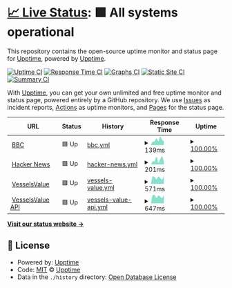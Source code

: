 # [📈 Live Status](https://demo.upptime.js.org): <!--live status--> **🟩 All systems operational**

This repository contains the open-source uptime monitor and status page for [Upptime](https://upptime.js.org), powered by [Upptime](https://github.com/upptime/upptime).

[![Uptime CI](https://github.com/grantbevis/upptime/workflows/Uptime%20CI/badge.svg)](https://github.com/grantbevis/upptime/actions?query=workflow%3A%22Uptime+CI%22)
[![Response Time CI](https://github.com/grantbevis/upptime/workflows/Response%20Time%20CI/badge.svg)](https://github.com/grantbevis/upptime/actions?query=workflow%3A%22Response+Time+CI%22)
[![Graphs CI](https://github.com/grantbevis/upptime/workflows/Graphs%20CI/badge.svg)](https://github.com/grantbevis/upptime/actions?query=workflow%3A%22Graphs+CI%22)
[![Static Site CI](https://github.com/grantbevis/upptime/workflows/Static%20Site%20CI/badge.svg)](https://github.com/grantbevis/upptime/actions?query=workflow%3A%22Static+Site+CI%22)
[![Summary CI](https://github.com/grantbevis/upptime/workflows/Summary%20CI/badge.svg)](https://github.com/grantbevis/upptime/actions?query=workflow%3A%22Summary+CI%22)

With [Upptime](https://upptime.js.org), you can get your own unlimited and free uptime monitor and status page, powered entirely by a GitHub repository. We use [Issues](https://github.com/upptime/upptime/issues) as incident reports, [Actions](https://github.com/grantbevis/upptime/actions) as uptime monitors, and [Pages](https://demo.upptime.js.org) for the status page.

<!--start: status pages-->
<!-- This summary is generated by Upptime (https://github.com/upptime/upptime) -->
<!-- Do not edit this manually, your changes will be overwritten -->
<!-- prettier-ignore -->
| URL | Status | History | Response Time | Uptime |
| --- | ------ | ------- | ------------- | ------ |
| <img alt="" src="https://www.bbc.co.uk/favicon.ico" height="13"> [BBC](https://www.bbc.co.uk) | 🟩 Up | [bbc.yml](https://github.com/grantbevis/upptime/commits/HEAD/history/bbc.yml) | <details><summary><img alt="Response time graph" src="./graphs/bbc/response-time-week.png" height="20"> 139ms</summary><br><a href="https://status.bev.is/history/bbc"><img alt="Response time 213" src="https://img.shields.io/endpoint?url=https%3A%2F%2Fraw.githubusercontent.com%2Fgrantbevis%2Fupptime%2FHEAD%2Fapi%2Fbbc%2Fresponse-time.json"></a><br><a href="https://status.bev.is/history/bbc"><img alt="24-hour response time 99" src="https://img.shields.io/endpoint?url=https%3A%2F%2Fraw.githubusercontent.com%2Fgrantbevis%2Fupptime%2FHEAD%2Fapi%2Fbbc%2Fresponse-time-day.json"></a><br><a href="https://status.bev.is/history/bbc"><img alt="7-day response time 139" src="https://img.shields.io/endpoint?url=https%3A%2F%2Fraw.githubusercontent.com%2Fgrantbevis%2Fupptime%2FHEAD%2Fapi%2Fbbc%2Fresponse-time-week.json"></a><br><a href="https://status.bev.is/history/bbc"><img alt="30-day response time 213" src="https://img.shields.io/endpoint?url=https%3A%2F%2Fraw.githubusercontent.com%2Fgrantbevis%2Fupptime%2FHEAD%2Fapi%2Fbbc%2Fresponse-time-month.json"></a><br><a href="https://status.bev.is/history/bbc"><img alt="1-year response time 213" src="https://img.shields.io/endpoint?url=https%3A%2F%2Fraw.githubusercontent.com%2Fgrantbevis%2Fupptime%2FHEAD%2Fapi%2Fbbc%2Fresponse-time-year.json"></a></details> | <details><summary><a href="https://status.bev.is/history/bbc">100.00%</a></summary><a href="https://status.bev.is/history/bbc"><img alt="All-time uptime 100.00%" src="https://img.shields.io/endpoint?url=https%3A%2F%2Fraw.githubusercontent.com%2Fgrantbevis%2Fupptime%2FHEAD%2Fapi%2Fbbc%2Fuptime.json"></a><br><a href="https://status.bev.is/history/bbc"><img alt="24-hour uptime 100.00%" src="https://img.shields.io/endpoint?url=https%3A%2F%2Fraw.githubusercontent.com%2Fgrantbevis%2Fupptime%2FHEAD%2Fapi%2Fbbc%2Fuptime-day.json"></a><br><a href="https://status.bev.is/history/bbc"><img alt="7-day uptime 100.00%" src="https://img.shields.io/endpoint?url=https%3A%2F%2Fraw.githubusercontent.com%2Fgrantbevis%2Fupptime%2FHEAD%2Fapi%2Fbbc%2Fuptime-week.json"></a><br><a href="https://status.bev.is/history/bbc"><img alt="30-day uptime 100.00%" src="https://img.shields.io/endpoint?url=https%3A%2F%2Fraw.githubusercontent.com%2Fgrantbevis%2Fupptime%2FHEAD%2Fapi%2Fbbc%2Fuptime-month.json"></a><br><a href="https://status.bev.is/history/bbc"><img alt="1-year uptime 100.00%" src="https://img.shields.io/endpoint?url=https%3A%2F%2Fraw.githubusercontent.com%2Fgrantbevis%2Fupptime%2FHEAD%2Fapi%2Fbbc%2Fuptime-year.json"></a></details>
| <img alt="" src="https://news.ycombinator.com/favicon.ico" height="13"> [Hacker News](https://news.ycombinator.com) | 🟩 Up | [hacker-news.yml](https://github.com/grantbevis/upptime/commits/HEAD/history/hacker-news.yml) | <details><summary><img alt="Response time graph" src="./graphs/hacker-news/response-time-week.png" height="20"> 201ms</summary><br><a href="https://status.bev.is/history/hacker-news"><img alt="Response time 218" src="https://img.shields.io/endpoint?url=https%3A%2F%2Fraw.githubusercontent.com%2Fgrantbevis%2Fupptime%2FHEAD%2Fapi%2Fhacker-news%2Fresponse-time.json"></a><br><a href="https://status.bev.is/history/hacker-news"><img alt="24-hour response time 99" src="https://img.shields.io/endpoint?url=https%3A%2F%2Fraw.githubusercontent.com%2Fgrantbevis%2Fupptime%2FHEAD%2Fapi%2Fhacker-news%2Fresponse-time-day.json"></a><br><a href="https://status.bev.is/history/hacker-news"><img alt="7-day response time 201" src="https://img.shields.io/endpoint?url=https%3A%2F%2Fraw.githubusercontent.com%2Fgrantbevis%2Fupptime%2FHEAD%2Fapi%2Fhacker-news%2Fresponse-time-week.json"></a><br><a href="https://status.bev.is/history/hacker-news"><img alt="30-day response time 218" src="https://img.shields.io/endpoint?url=https%3A%2F%2Fraw.githubusercontent.com%2Fgrantbevis%2Fupptime%2FHEAD%2Fapi%2Fhacker-news%2Fresponse-time-month.json"></a><br><a href="https://status.bev.is/history/hacker-news"><img alt="1-year response time 218" src="https://img.shields.io/endpoint?url=https%3A%2F%2Fraw.githubusercontent.com%2Fgrantbevis%2Fupptime%2FHEAD%2Fapi%2Fhacker-news%2Fresponse-time-year.json"></a></details> | <details><summary><a href="https://status.bev.is/history/hacker-news">100.00%</a></summary><a href="https://status.bev.is/history/hacker-news"><img alt="All-time uptime 100.00%" src="https://img.shields.io/endpoint?url=https%3A%2F%2Fraw.githubusercontent.com%2Fgrantbevis%2Fupptime%2FHEAD%2Fapi%2Fhacker-news%2Fuptime.json"></a><br><a href="https://status.bev.is/history/hacker-news"><img alt="24-hour uptime 100.00%" src="https://img.shields.io/endpoint?url=https%3A%2F%2Fraw.githubusercontent.com%2Fgrantbevis%2Fupptime%2FHEAD%2Fapi%2Fhacker-news%2Fuptime-day.json"></a><br><a href="https://status.bev.is/history/hacker-news"><img alt="7-day uptime 100.00%" src="https://img.shields.io/endpoint?url=https%3A%2F%2Fraw.githubusercontent.com%2Fgrantbevis%2Fupptime%2FHEAD%2Fapi%2Fhacker-news%2Fuptime-week.json"></a><br><a href="https://status.bev.is/history/hacker-news"><img alt="30-day uptime 100.00%" src="https://img.shields.io/endpoint?url=https%3A%2F%2Fraw.githubusercontent.com%2Fgrantbevis%2Fupptime%2FHEAD%2Fapi%2Fhacker-news%2Fuptime-month.json"></a><br><a href="https://status.bev.is/history/hacker-news"><img alt="1-year uptime 100.00%" src="https://img.shields.io/endpoint?url=https%3A%2F%2Fraw.githubusercontent.com%2Fgrantbevis%2Fupptime%2FHEAD%2Fapi%2Fhacker-news%2Fuptime-year.json"></a></details>
| <img alt="" src="https://www.vesselsvalue.com/favicon.ico" height="13"> [VesselsValue](https://www.vesselsvalue.com) | 🟩 Up | [vessels-value.yml](https://github.com/grantbevis/upptime/commits/HEAD/history/vessels-value.yml) | <details><summary><img alt="Response time graph" src="./graphs/vessels-value/response-time-week.png" height="20"> 571ms</summary><br><a href="https://status.bev.is/history/vessels-value"><img alt="Response time 553" src="https://img.shields.io/endpoint?url=https%3A%2F%2Fraw.githubusercontent.com%2Fgrantbevis%2Fupptime%2FHEAD%2Fapi%2Fvessels-value%2Fresponse-time.json"></a><br><a href="https://status.bev.is/history/vessels-value"><img alt="24-hour response time 704" src="https://img.shields.io/endpoint?url=https%3A%2F%2Fraw.githubusercontent.com%2Fgrantbevis%2Fupptime%2FHEAD%2Fapi%2Fvessels-value%2Fresponse-time-day.json"></a><br><a href="https://status.bev.is/history/vessels-value"><img alt="7-day response time 571" src="https://img.shields.io/endpoint?url=https%3A%2F%2Fraw.githubusercontent.com%2Fgrantbevis%2Fupptime%2FHEAD%2Fapi%2Fvessels-value%2Fresponse-time-week.json"></a><br><a href="https://status.bev.is/history/vessels-value"><img alt="30-day response time 553" src="https://img.shields.io/endpoint?url=https%3A%2F%2Fraw.githubusercontent.com%2Fgrantbevis%2Fupptime%2FHEAD%2Fapi%2Fvessels-value%2Fresponse-time-month.json"></a><br><a href="https://status.bev.is/history/vessels-value"><img alt="1-year response time 553" src="https://img.shields.io/endpoint?url=https%3A%2F%2Fraw.githubusercontent.com%2Fgrantbevis%2Fupptime%2FHEAD%2Fapi%2Fvessels-value%2Fresponse-time-year.json"></a></details> | <details><summary><a href="https://status.bev.is/history/vessels-value">100.00%</a></summary><a href="https://status.bev.is/history/vessels-value"><img alt="All-time uptime 100.00%" src="https://img.shields.io/endpoint?url=https%3A%2F%2Fraw.githubusercontent.com%2Fgrantbevis%2Fupptime%2FHEAD%2Fapi%2Fvessels-value%2Fuptime.json"></a><br><a href="https://status.bev.is/history/vessels-value"><img alt="24-hour uptime 100.00%" src="https://img.shields.io/endpoint?url=https%3A%2F%2Fraw.githubusercontent.com%2Fgrantbevis%2Fupptime%2FHEAD%2Fapi%2Fvessels-value%2Fuptime-day.json"></a><br><a href="https://status.bev.is/history/vessels-value"><img alt="7-day uptime 100.00%" src="https://img.shields.io/endpoint?url=https%3A%2F%2Fraw.githubusercontent.com%2Fgrantbevis%2Fupptime%2FHEAD%2Fapi%2Fvessels-value%2Fuptime-week.json"></a><br><a href="https://status.bev.is/history/vessels-value"><img alt="30-day uptime 100.00%" src="https://img.shields.io/endpoint?url=https%3A%2F%2Fraw.githubusercontent.com%2Fgrantbevis%2Fupptime%2FHEAD%2Fapi%2Fvessels-value%2Fuptime-month.json"></a><br><a href="https://status.bev.is/history/vessels-value"><img alt="1-year uptime 100.00%" src="https://img.shields.io/endpoint?url=https%3A%2F%2Fraw.githubusercontent.com%2Fgrantbevis%2Fupptime%2FHEAD%2Fapi%2Fvessels-value%2Fuptime-year.json"></a></details>
| <img alt="" src="https://www.vesselsvalue.com/favicon.ico" height="13"> [VesselsValue API](https://api.vesselsvalue.com) | 🟩 Up | [vessels-value-api.yml](https://github.com/grantbevis/upptime/commits/HEAD/history/vessels-value-api.yml) | <details><summary><img alt="Response time graph" src="./graphs/vessels-value-api/response-time-week.png" height="20"> 647ms</summary><br><a href="https://status.bev.is/history/vessels-value-api"><img alt="Response time 737" src="https://img.shields.io/endpoint?url=https%3A%2F%2Fraw.githubusercontent.com%2Fgrantbevis%2Fupptime%2FHEAD%2Fapi%2Fvessels-value-api%2Fresponse-time.json"></a><br><a href="https://status.bev.is/history/vessels-value-api"><img alt="24-hour response time 760" src="https://img.shields.io/endpoint?url=https%3A%2F%2Fraw.githubusercontent.com%2Fgrantbevis%2Fupptime%2FHEAD%2Fapi%2Fvessels-value-api%2Fresponse-time-day.json"></a><br><a href="https://status.bev.is/history/vessels-value-api"><img alt="7-day response time 647" src="https://img.shields.io/endpoint?url=https%3A%2F%2Fraw.githubusercontent.com%2Fgrantbevis%2Fupptime%2FHEAD%2Fapi%2Fvessels-value-api%2Fresponse-time-week.json"></a><br><a href="https://status.bev.is/history/vessels-value-api"><img alt="30-day response time 737" src="https://img.shields.io/endpoint?url=https%3A%2F%2Fraw.githubusercontent.com%2Fgrantbevis%2Fupptime%2FHEAD%2Fapi%2Fvessels-value-api%2Fresponse-time-month.json"></a><br><a href="https://status.bev.is/history/vessels-value-api"><img alt="1-year response time 737" src="https://img.shields.io/endpoint?url=https%3A%2F%2Fraw.githubusercontent.com%2Fgrantbevis%2Fupptime%2FHEAD%2Fapi%2Fvessels-value-api%2Fresponse-time-year.json"></a></details> | <details><summary><a href="https://status.bev.is/history/vessels-value-api">100.00%</a></summary><a href="https://status.bev.is/history/vessels-value-api"><img alt="All-time uptime 100.00%" src="https://img.shields.io/endpoint?url=https%3A%2F%2Fraw.githubusercontent.com%2Fgrantbevis%2Fupptime%2FHEAD%2Fapi%2Fvessels-value-api%2Fuptime.json"></a><br><a href="https://status.bev.is/history/vessels-value-api"><img alt="24-hour uptime 100.00%" src="https://img.shields.io/endpoint?url=https%3A%2F%2Fraw.githubusercontent.com%2Fgrantbevis%2Fupptime%2FHEAD%2Fapi%2Fvessels-value-api%2Fuptime-day.json"></a><br><a href="https://status.bev.is/history/vessels-value-api"><img alt="7-day uptime 100.00%" src="https://img.shields.io/endpoint?url=https%3A%2F%2Fraw.githubusercontent.com%2Fgrantbevis%2Fupptime%2FHEAD%2Fapi%2Fvessels-value-api%2Fuptime-week.json"></a><br><a href="https://status.bev.is/history/vessels-value-api"><img alt="30-day uptime 100.00%" src="https://img.shields.io/endpoint?url=https%3A%2F%2Fraw.githubusercontent.com%2Fgrantbevis%2Fupptime%2FHEAD%2Fapi%2Fvessels-value-api%2Fuptime-month.json"></a><br><a href="https://status.bev.is/history/vessels-value-api"><img alt="1-year uptime 100.00%" src="https://img.shields.io/endpoint?url=https%3A%2F%2Fraw.githubusercontent.com%2Fgrantbevis%2Fupptime%2FHEAD%2Fapi%2Fvessels-value-api%2Fuptime-year.json"></a></details>

<!--end: status pages-->

[**Visit our status website →**](https://demo.upptime.js.org)

## 📄 License

- Powered by: [Upptime](https://github.com/upptime/upptime)
- Code: [MIT](./LICENSE) © [Upptime](https://upptime.js.org)
- Data in the `./history` directory: [Open Database License](https://opendatacommons.org/licenses/odbl/1-0/)
